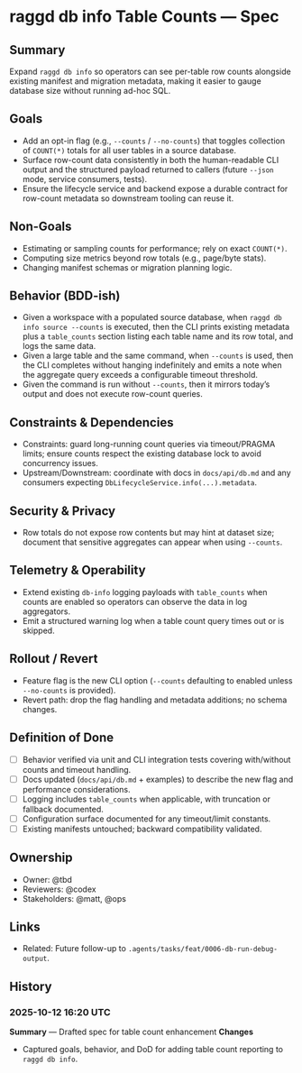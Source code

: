 # raggd db info Table Counts — Spec

## Summary
Expand `raggd db info` so operators can see per-table row counts alongside existing manifest and migration metadata, making it easier to gauge database size without running ad-hoc SQL.

## Goals
- Add an opt-in flag (e.g., `--counts` / `--no-counts`) that toggles collection of `COUNT(*)` totals for all user tables in a source database.
- Surface row-count data consistently in both the human-readable CLI output and the structured payload returned to callers (future `--json` mode, service consumers, tests).
- Ensure the lifecycle service and backend expose a durable contract for row-count metadata so downstream tooling can reuse it.

## Non-Goals
- Estimating or sampling counts for performance; rely on exact `COUNT(*)`.
- Computing size metrics beyond row totals (e.g., page/byte stats).
- Changing manifest schemas or migration planning logic.

## Behavior (BDD-ish)
- Given a workspace with a populated source database, when `raggd db info source --counts` is executed, then the CLI prints existing metadata plus a `table_counts` section listing each table name and its row total, and logs the same data.
- Given a large table and the same command, when `--counts` is used, then the CLI completes without hanging indefinitely and emits a note when the aggregate query exceeds a configurable timeout threshold.
- Given the command is run without `--counts`, then it mirrors today’s output and does not execute row-count queries.

## Constraints & Dependencies
- Constraints: guard long-running count queries via timeout/PRAGMA limits; ensure counts respect the existing database lock to avoid concurrency issues.
- Upstream/Downstream: coordinate with docs in `docs/api/db.md` and any consumers expecting `DbLifecycleService.info(...).metadata`.

## Security & Privacy
- Row totals do not expose row contents but may hint at dataset size; document that sensitive aggregates can appear when using `--counts`.

## Telemetry & Operability
- Extend existing `db-info` logging payloads with `table_counts` when counts are enabled so operators can observe the data in log aggregators.
- Emit a structured warning log when a table count query times out or is skipped.

## Rollout / Revert
- Feature flag is the new CLI option (`--counts` defaulting to enabled unless `--no-counts` is provided).
- Revert path: drop the flag handling and metadata additions; no schema changes.

## Definition of Done
- [ ] Behavior verified via unit and CLI integration tests covering with/without counts and timeout handling.
- [ ] Docs updated (`docs/api/db.md` + examples) to describe the new flag and performance considerations.
- [ ] Logging includes `table_counts` when applicable, with truncation or fallback documented.
- [ ] Configuration surface documented for any timeout/limit constants.
- [ ] Existing manifests untouched; backward compatibility validated.

## Ownership
- Owner: @tbd
- Reviewers: @codex
- Stakeholders: @matt, @ops

## Links
- Related: Future follow-up to `.agents/tasks/feat/0006-db-run-debug-output`.

## History
### 2025-10-12 16:20 UTC
**Summary** — Drafted spec for table count enhancement
**Changes**
- Captured goals, behavior, and DoD for adding table count reporting to `raggd db info`.

